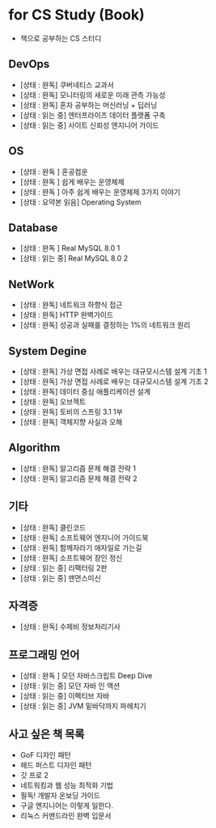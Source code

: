 # for CS Study (Book)

- 책으로 공부하는 CS 스터디

## DevOps

- [상태 : 완독] 쿠버네티스 교과서
- [상태 : 완독] 모니터링의 새로운 미래 관측 가능성
- [상태 : 완독] 혼자 공부하는 머신러닝 + 딥러닝
- [상태 : 읽는 중] 엔터프라이즈 데이터 플랫폼 구축
- [상태 : 읽는 중] 사이트 신뢰성 엔지니어 가이드

## OS

- [상태 : 완독 ] 혼공컴운
- [상태 : 완독 ] 쉽게 배우는 운영체제
- [상태 : 완독 ] 아주 쉽게 배우는 운영체제 3가지 이야기
- [상태 : 요약본 읽음] Operating System

## Database

- [상태 : 완독 ] Real MySQL 8.0 1
- [상태 : 읽는 중] Real MySQL 8.0 2

## NetWork

- [상태 : 완독] 네트워크 하향식 접근
- [상태 : 완독] HTTP 완벽가이드
- [상태 : 완독] 성공과 실패를 결정하는 1%의 네트워크 원리

## System Degine

- [상태 : 완독] 가상 면접 사례로 배우는 대규모시스템 설계 기초 1
- [상태 : 완독] 가상 면접 사례로 배우는 대규모시스템 설계 기초 2
- [상태 : 완독] 데이터 중심 애플리케이션 설계
- [상태 : 완독] 오브젝트
- [상태 : 완독] 토비의 스프링 3.1 1부
- [상태 : 완독] 객체지향 사실과 오해

## Algorithm

- [상태 : 완독] 알고리즘 문제 해결 전략 1
- [상태 : 완독] 알고리즘 문제 해결 전략 2

## 기타

- [상태 : 완독] 클린코드
- [상태 : 완독] 소프트웨어 엔지니어 가이드북
- [상태 : 완독] 함께자라기 애자일로 가는길
- [상태 : 완독] 소프트웨어 장인 정신
- [상태 : 읽는 중] 리팩터링 2판
- [상태 : 읽는 중] 맨먼스미신

## 자격증

- [상태 : 완독] 수제비 정보처리기사

## 프로그래밍 언어

- [상태 : 완독 ] 모던 자바스크립트 Deep Dive
- [상태 : 읽는 중] 모던 자바 인 액션
- [상태 : 읽는 중] 이펙티브 자바
- [상태 : 읽는 중] JVM 밑바닥까지 파헤치기

## 사고 싶은 책 목록

- GoF 디자인 패턴
- 헤드 퍼스트 디자인 패턴
- 깃 프로 2
- 네트워킹과 웹 성능 최적화 기법
- 필독! 개발자 온보딩 가이드
- 구글 엔지니어는 이렇게 일한다.
- 리눅스 커맨드라인 완벽 입문서
